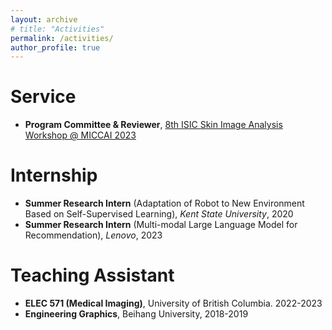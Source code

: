 ```yaml
---
layout: archive
# title: "Activities"
permalink: /activities/
author_profile: true
---
```


<!-- {% if author.googlescholar %}
  You can also find my articles on <u><a href="{{author.googlescholar}}">my Google Scholar profile</a>.</u>
{% endif %}

{% include base_path %}

{% for post in site.publications reversed %}
  {% include archive-single.html %}
{% endfor %} -->

Service
====
* **Program Committee & Reviewer**, [8th ISIC Skin Image Analysis Workshop @ MICCAI 2023](https://workshop2023.isic-archive.com/)


Internship
====
* **Summer Research Intern** (Adaptation of Robot to New Environment Based on Self-Supervised Learning), *Kent State University*, 2020 
* **Summer Research Intern** (Multi-modal Large Language Model for Recommendation), *Lenovo*, 2023


Teaching Assistant
====
* **ELEC 571 (Medical Imaging)**, University of British Columbia. 2022-2023
* **Engineering Graphics**, Beihang University, 2018-2019
